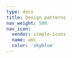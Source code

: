 ```yaml
---
type: docs
title: Design patterns
nav_weight: 500
nav_icon:
  vendor: simple-icons
  name: uml
  color: 'skyblue'
---
```

